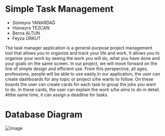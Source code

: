 # Simple Task Management

* Sümeyra YANARDAĞ 
* Hümeyra TEZCAN 
* Berna ALTUN 
* Feyza ÜRKUT 

The task manager application is a general-purpose project management tool that allows you to organize and track your life and work. It allows you to organize your work by seeing the work you will do, what you have done and your goals on the same screen. In our project, we will move forward on the line of simple design and efficient use. From this perspective, all ages, professions, people will be able to use easily.In our application, the user can create dashboards for any topic or project s/he wants to follow. On these boards the user can create cards for each task to group the jobs you want to do. In these cards, the user can explain the work s/he aims to do in detail. Atthe same time, it can assign a deadline for tasks.

# Database Diagram

![image](https://user-images.githubusercontent.com/60755254/174807440-3d97f733-1339-4d3a-a267-cd575c33a793.png)

